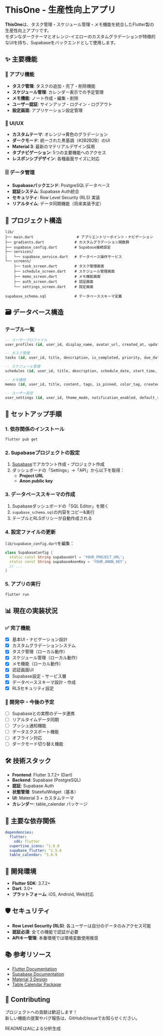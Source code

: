 # ThisOne - 生産性向上アプリ

**ThisOne**は、タスク管理・スケジュール管理・メモ機能を統合したFlutter製の生産性向上アプリです。  
モダンなダークテーマとオレンジ-イエローのカスタムグラデーションが特徴的なUIを持ち、Supabaseをバックエンドとして使用します。

## ✨ 主要機能

### 📱 アプリ機能
- **タスク管理**: タスクの追加・完了・削除機能
- **スケジュール管理**: カレンダー表示での予定管理
- **メモ機能**: ノート作成・編集・削除
- **ユーザー認証**: サインアップ・ログイン・ログアウト
- **設定画面**: アプリケーション設定管理

### 🎨 UI/UX
- **カスタムテーマ**: オレンジ→黄色のグラデーション
- **ダークモード**: 統一された黒基調（#2B2B2B）のUI
- **Material 3**: 最新のマテリアルデザイン採用
- **タブナビゲーション**: 5つの主要機能へのアクセス
- **レスポンシブデザイン**: 各種画面サイズに対応

### 🗄️ データ管理
- **Supabaseバックエンド**: PostgreSQLデータベース
- **認証システム**: Supabase Auth統合
- **セキュリティ**: Row Level Security (RLS) 実装
- **リアルタイム**: データ同期機能（将来実装予定）

## 📁 プロジェクト構造

```
lib/
├── main.dart                    # アプリエントリーポイント・ナビゲーション
├── gradients.dart              # カスタムグラデーション関数群
├── supabase_config.dart        # Supabase接続設定
├── services/
│   └── supabase_service.dart   # データベース操作サービス
└── screens/
    ├── task_screen.dart        # タスク管理画面
    ├── schedule_screen.dart    # スケジュール管理画面
    ├── memo_screen.dart        # メモ機能画面
    ├── auth_screen.dart        # 認証画面
    └── settings_screen.dart    # 設定画面

supabase_schema.sql             # データベーススキーマ定義
```

## 🗃️ データベース構造

### テーブル一覧
```sql
-- ユーザープロファイル
user_profiles (id, user_id, display_name, avatar_url, created_at, updated_at)

-- タスク管理
tasks (id, user_id, title, description, is_completed, priority, due_date, created_at, updated_at, completed_at)

-- スケジュール管理
schedules (id, user_id, title, description, schedule_date, start_time, end_time, is_all_day, location, reminder_minutes, created_at, updated_at)

-- メモ機能
memos (id, user_id, title, content, tags, is_pinned, color_tag, created_at, updated_at)

-- ユーザー設定
user_settings (id, user_id, theme_mode, notification_enabled, default_reminder_minutes, first_day_of_week, created_at, updated_at)
```

## 🚀 セットアップ手順

### 1. 依存関係のインストール

```bash
flutter pub get
```

### 2. Supabaseプロジェクトの設定

1. [Supabase](https://supabase.com)でアカウント作成・プロジェクト作成
2. ダッシュボードの「Settings」→「API」から以下を取得：
   - **Project URL**
   - **Anon public key**

### 3. データベーススキーマの作成

1. Supabaseダッシュボードの「SQL Editor」を開く
2. `supabase_schema.sql`の内容をコピー&実行
3. テーブルとRLSポリシーが自動作成される

### 4. 設定ファイルの更新

`lib/supabase_config.dart`を編集：

```dart
class SupabaseConfig {
  static const String supabaseUrl = 'YOUR_PROJECT_URL';
  static const String supabaseAnonKey = 'YOUR_ANON_KEY';
  // ...
}
```

### 5. アプリの実行

```bash
flutter run
```

## 📊 現在の実装状況

### ✅ 完了機能
- [x] 基本UI・ナビゲーション設計
- [x] カスタムグラデーションシステム
- [x] タスク管理（ローカル動作）
- [x] スケジュール管理（ローカル動作） 
- [x] メモ機能（ローカル動作）
- [x] 認証画面UI
- [x] Supabase設定・サービス層
- [x] データベーススキーマ設計・作成
- [x] RLSセキュリティ設定

### 🚧 開発中・今後の予定
- [ ] Supabaseとの実際のデータ連携
- [ ] リアルタイムデータ同期
- [ ] プッシュ通知機能
- [ ] データエクスポート機能
- [ ] オフライン対応
- [ ] ダークモード切り替え機能

## 🛠️ 技術スタック

- **Frontend**: Flutter 3.7.2+ (Dart)
- **Backend**: Supabase (PostgreSQL)
- **認証**: Supabase Auth
- **状態管理**: StatefulWidget（基本）
- **UI**: Material 3 + カスタムテーマ
- **カレンダー**: table_calendar パッケージ

## 📝 主要な依存関係

```yaml
dependencies:
  flutter:
    sdk: flutter
  cupertino_icons: ^1.0.8
  supabase_flutter: ^2.5.6
  table_calendar: ^3.0.9
```

## 🔧 開発環境

- **Flutter SDK**: 3.7.2+
- **Dart**: 3.0+
- **プラットフォーム**: iOS, Android, Web対応

## 🛡️ セキュリティ

- **Row Level Security (RLS)**: 各ユーザーは自分のデータのみアクセス可能
- **認証必須**: 全ての機能で認証が必要
- **APIキー管理**: 本番環境では環境変数使用推奨

## 📚 参考リソース

- [Flutter Documentation](https://docs.flutter.dev/)
- [Supabase Documentation](https://supabase.com/docs)
- [Material 3 Design](https://m3.material.io/)
- [Table Calendar Package](https://pub.dev/packages/table_calendar)

## 🤝 Contributing

プロジェクトへの貢献は歓迎します！  
新しい機能の提案やバグ報告は、GitHubのIssueでお知らせください。

READMEはAIによる分析生成
